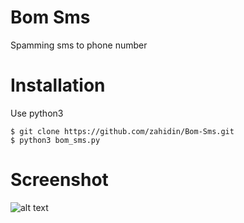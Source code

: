 # Bom Sms
Spamming sms to phone number
# Installation
Use python3
```
$ git clone https://github.com/zahidin/Bom-Sms.git
$ python3 bom_sms.py
```
# Screenshot
![alt text](https://www.imageupload.co.uk/images/2018/08/26/bomsms.png)
